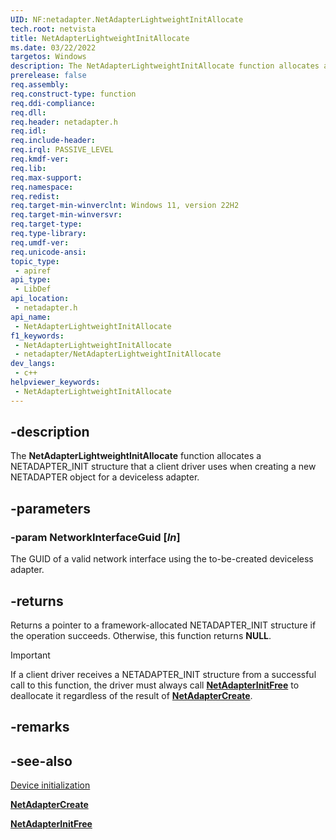 ```yaml
---
UID: NF:netadapter.NetAdapterLightweightInitAllocate
tech.root: netvista
title: NetAdapterLightweightInitAllocate
ms.date: 03/22/2022
targetos: Windows
description: The NetAdapterLightweightInitAllocate function allocates a NETADAPTER_INIT structure that a client driver uses when creating a new NETADAPTER object for a deviceless adapter.
prerelease: false
req.assembly: 
req.construct-type: function
req.ddi-compliance: 
req.dll: 
req.header: netadapter.h
req.idl: 
req.include-header: 
req.irql: PASSIVE_LEVEL
req.kmdf-ver: 
req.lib: 
req.max-support: 
req.namespace: 
req.redist: 
req.target-min-winverclnt: Windows 11, version 22H2
req.target-min-winversvr: 
req.target-type: 
req.type-library: 
req.umdf-ver: 
req.unicode-ansi: 
topic_type:
 - apiref
api_type:
 - LibDef
api_location:
 - netadapter.h
api_name:
 - NetAdapterLightweightInitAllocate
f1_keywords:
 - NetAdapterLightweightInitAllocate
 - netadapter/NetAdapterLightweightInitAllocate
dev_langs:
 - c++
helpviewer_keywords:
 - NetAdapterLightweightInitAllocate
---
```


## -description

The **NetAdapterLightweightInitAllocate** function allocates a NETADAPTER_INIT structure that a client driver uses when creating a new NETADAPTER object for a deviceless adapter.

## -parameters

### -param NetworkInterfaceGuid [_In_]

The GUID of a valid network interface using the to-be-created deviceless adapter.

## -returns

Returns a pointer to a framework-allocated NETADAPTER_INIT structure if the operation succeeds. Otherwise, this function returns **NULL**.

> [!IMPORTANT]
> If a client driver receives a NETADAPTER_INIT structure from a successful call to this function, the driver must always call [**NetAdapterInitFree**](nf-netadapter-netadapterinitfree.md) to deallocate it regardless of the result of [**NetAdapterCreate**](nf-netadapter-netadaptercreate.md).

## -remarks

## -see-also

[Device initialization](/windows-hardware/drivers/netcx/device-initialization)

[**NetAdapterCreate**](nf-netadapter-netadaptercreate.md)

[**NetAdapterInitFree**](nf-netadapter-netadapterinitfree.md)

